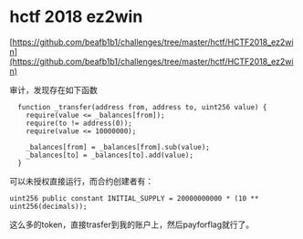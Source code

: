 # hctf 2018 ez2win

[https://github.com/beafb1b1/challenges/tree/master/hctf/HCTF2018_ez2win](https://github.com/beafb1b1/challenges/tree/master/hctf/HCTF2018_ez2win)

审计，发现存在如下函数
```
  function _transfer(address from, address to, uint256 value) {
    require(value <= _balances[from]);
    require(to != address(0));
    require(value <= 10000000);

    _balances[from] = _balances[from].sub(value);
    _balances[to] = _balances[to].add(value);
  }
```
可以未授权直接运行，而合约创建者有：
```
uint256 public constant INITIAL_SUPPLY = 20000000000 * (10 ** uint256(decimals));
```
这么多的token，直接trasfer到我的账户上，然后payforflag就行了。